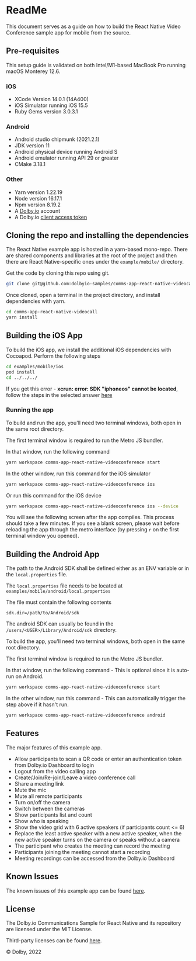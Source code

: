 # ReadMe

This document serves as a guide on how to build the React Native Video Conference sample app for mobile from the source.

## Pre-requisites

This setup guide is validated on both Intel/M1-based MacBook Pro running macOS Monterey 12.6.

### iOS

* XCode Version 14.0.1 (14A400)
* iOS Simulator running iOS 15.5
* Ruby Gems version 3.0.3.1

### Android

* Android studio chipmunk (2021.2.1)
* JDK version 11
* Android physical device running Android S
* Android emulator running API 29 or greater
* CMake 3.18.1

### Other

* Yarn version 1.22.19
* Node version 16.17.1
* Npm version 8.19.2
* A [Dolby.io](https://dashboard.dolby.io/signup/) account
* A Dolby.io [client access token](https://dashboard.dolby.io/dashboard/applications/summary)

## Cloning the repo and installing the dependencies

The React Native example app is hosted in a yarn-based mono-repo. There are shared components and libraries at the root of the project and then there are React Native-specific ones under the `example/mobile/` directory.

Get the code by cloning this repo using git.

``` bash
git clone git@github.com:dolbyio-samples/comms-app-react-native-videocall.git

```

Once cloned, open a terminal in the project directory, and install dependencies with yarn.

``` bash
cd comms-app-react-native-videocall
yarn install

```

## Building the iOS App

To build the iOS app, we install the additional iOS dependencies with Cocoapod. Perform the following steps

``` bash
cd examples/mobile/ios
pod install
cd ../../../
```

If you get this error - **xcrun: error: SDK "iphoneos" cannot be located**,  follow the steps in the selected answer [here](https://stackoverflow.com/questions/68565356/xcrun-error-sdk-iphoneos-cannot-be-located)

### Running the app

To build and run the app, you'll need two terminal windows, both open in the same root directory.

The first terminal window is required to run the Metro JS bundler.

In that window, run the following command

``` bash
yarn workspace comms-app-react-native-videoconference start 
```

In the other window, run this command for the iOS simulator

``` bash
yarn workspace comms-app-react-native-videoconference ios
```

Or run this command for the iOS device

``` bash
yarn workspace comms-app-react-native-videoconference ios --device
```

You will see the following screen after the app compiles. This process should take a few minutes. If you see a blank screen, please wait before reloading the app through the metro interface (by pressing `r` on the first terminal window you opened).

## Building the Android App

The path to the Android SDK shall be defined either as an ENV variable or in the `local.properties` file.

The `local.properties` file needs to be located at `examples/mobile/android/local.properties`

The file must contain the following contents

``` properties
sdk.dir=/path/to/Android/sdk
```

The android SDK can usually be found in the `/users/<USER>/Library/Android/sdk` directory.

To build the app, you'll need two terminal windows, both open in the same root directory.

The first terminal window is required to run the Metro JS bundler.

In that window, run the following command - This is optional since it is auto-run on Android.

``` bash
yarn workspace comms-app-react-native-videoconference start 

```

In the other window, run this command - This can automatically trigger the step above if it hasn't run.

``` bash
yarn workspace comms-app-react-native-videoconference android
```

## Features

The major features of this example app.

* Allow participants to scan a QR code or enter an authentication token from Dolby.io Dashboard to login
* Logout from the video calling app
* Create/Join/Re-join/Leave a video conference call
* Share a meeting link
* Mute the mic
* Mute all remote participants
* Turn on/off the camera
* Switch between the cameras
* Show participants list and count
* Show who is speaking
* Show the video grid with 6 active speakers (if participants count <= 6)
* Replace the least active speaker with a new active speaker, when the new active speaker turns on the camera or speaks without a camera
* The participant who creates the meeting can record the meeting
* Participants joining the meeting cannot start a recording
* Meeting recordings can be accessed from the Dolby.io Dashboard

## Known Issues

The known issues of this example app can be found [here](KNOWN-ISSUES.md).

## License

The Dolby.io Communications Sample for React Native and its repository are licensed under the MIT License.

Third-party licenses can be found [here](third-party-licenses.json).

&copy; Dolby, 2022
